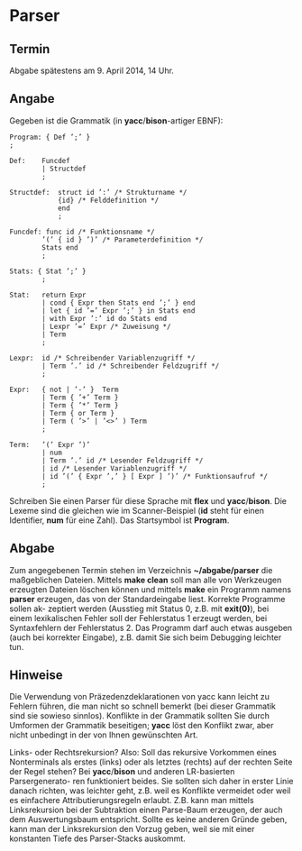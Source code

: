 # Parser

## Termin

Abgabe spätestens am 9. April 2014, 14 Uhr.

## Angabe
Gegeben ist die Grammatik (in **yacc**/**bison**-artiger EBNF):

	Program: { Def ’;’ }
	;
	
	Def: 	Funcdef
	   		| Structdef
			;
	
	Structdef: 	struct id ’:’ /* Strukturname */ 
				{id} /* Felddefinition */
				end
				;
	
	Funcdef: func id /* Funktionsname */
			’(’ { id } ’)’ /* Parameterdefinition */
			Stats end
			;
	
	Stats: { Stat ’;’ }
	     	;
		 
	Stat: 	return Expr
			| cond { Expr then Stats end ’;’ } end 
			| let { id ’=’ Expr ’;’ } in Stats end
			| with Expr ’:’ id do Stats end
			| Lexpr ’=’ Expr /* Zuweisung */ 
			| Term
			;
		
	Lexpr: 	id /* Schreibender Variablenzugriff */ 
			| Term ’.’ id /* Schreibender Feldzugriff */
			;
	
	Expr: 	{ not | ’-’ }  Term
	    	| Term { ’+’ Term }
	    	| Term { ’*’ Term }
	    	| Term { or Term }
	    	| Term ( ’>’ | ’<>’ ) Term
	    	;
		
	Term: 	’(’ Expr ’)’
	    	| num
			| Term ’.’ id /* Lesender Feldzugriff */
			| id /* Lesender Variablenzugriff */
			| id ’(’ { Expr ’,’ } [ Expr ] ’)’ /* Funktionsaufruf */ 
			;
			
Schreiben Sie einen Parser für diese Sprache mit **flex** und **yacc**/**bison**. Die Lexeme sind die gleichen wie im Scanner-Beispiel (**id** steht für einen Identifier, **num** für eine Zahl). Das Startsymbol ist **Program**.

## Abgabe

Zum angegebenen Termin stehen im Verzeichnis **~/abgabe/parser** die maßgeblichen Dateien. Mittels **make clean** soll man alle von Werkzeugen erzeugten Dateien löschen können und mittels **make** ein Programm namens **parser** erzeugen, das von der Standardeingabe liest. Korrekte Programme sollen ak- zeptiert werden (Ausstieg mit Status 0, z.B. mit **exit(0)**), bei einem lexikalischen Fehler soll der Fehlerstatus 1 erzeugt werden, bei Syntaxfehlern der Fehlerstatus 2. Das Programm darf auch etwas ausgeben (auch bei korrekter Eingabe), z.B. damit Sie sich beim Debugging leichter tun.

## Hinweise

Die Verwendung von Präzedenzdeklarationen von yacc kann leicht zu Fehlern führen, die man nicht so schnell bemerkt (bei dieser Grammatik sind sie sowieso sinnlos). Konflikte in der Grammatik sollten Sie durch Umformen der Grammatik beseitigen; **yacc** löst den Konflikt zwar, aber nicht unbedingt in der von Ihnen gewünschten Art.

Links- oder Rechtsrekursion? Also: Soll das rekursive Vorkommen eines Nonterminals als erstes (links) oder als letztes (rechts) auf der rechten Seite der Regel stehen? Bei **yacc**/**bison** und anderen LR-basierten Parsergenerato- ren funktioniert beides. Sie sollten sich daher in erster Linie danach richten, was leichter geht, z.B. weil es Konflikte vermeidet oder weil es einfachere Attributierungsregeln erlaubt. Z.B. kann man mittels Linksrekursion bei der Subtraktion einen Parse-Baum erzeugen, der auch dem Auswertungsbaum entspricht. Sollte es keine anderen Gründe geben, kann man der Linksrekursion den Vorzug geben, weil sie mit einer konstanten Tiefe des Parser-Stacks auskommt.